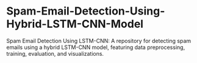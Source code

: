 # Spam-Email-Detection-Using-Hybrid-LSTM-CNN-Model
 Spam Email Detection Using LSTM-CNN: A repository for detecting spam emails using a hybrid LSTM-CNN model, featuring data preprocessing, training, evaluation, and visualizations.
